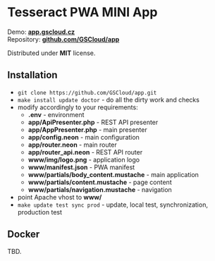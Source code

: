 # Tesseract PWA MINI App

Demo: **[app.gscloud.cz](https://app.gscloud.cz)**  
Repository:  **[github.com/GSCloud/app](https://github.com/GSCloud/app)**

Distributed under **MIT** license.

## Installation

* `git clone https://github.com/GSCloud/app.git`
* `make install update doctor` - do all the dirty work and checks
* modify accordingly to your requirements:
  * **.env** - environment
  * **app/ApiPresenter.php** - REST API presenter
  * **app/AppPresenter.php** - main presenter
  * **app/config.neon** - main configuration
  * **app/router.neon** - main router
  * **app/router_api.neon** - REST API router
  * **www/img/logo.png** - application logo
  * **www/manifest.json** - PWA manifest
  * **www/partials/body_content.mustache** - main application
  * **www/partials/content.mustache** - page content
  * **www/partials/navigation.mustache** - navigation
* point Apache vhost to **www/**
* `make update test sync prod` - update, local test, synchronization, production test

## Docker

TBD.
